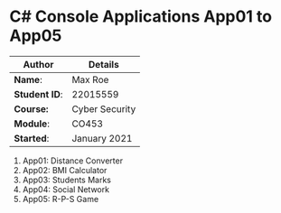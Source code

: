 # C# Console Applications App01 to App05
| Author | Details |
| ---- | ---- |
**Name**: | Max Roe  |
**Student ID**: | 22015559 |
**Course:** | Cyber Security |
**Module**: | CO453     |
**Started**: | January 2021 |    

1. App01: Distance Converter
2. App02: BMI Calculator
3. App03: Students Marks
4. App04: Social Network
5. App05: R-P-S Game
